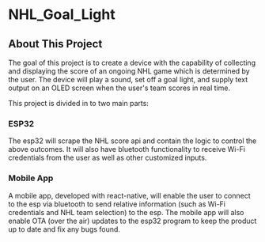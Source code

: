 # NHL_Goal_Light

## About This Project

The goal of this project is to create a device with the capability of collecting and displaying the score of an ongoing NHL game which is determined by the user. The device will play a sound, set off a goal light, and supply text output on an OLED screen when the user's team scores in real time.

This project is divided in to two main parts:

### ESP32

The esp32 will scrape the NHL score api and contain the logic to control the above outcomes. It will also have bluetooth functionality to receive Wi-Fi credentials from the user as well as other customized inputs.

### Mobile App

A mobile app, developed with react-native, will enable the user to connect to the esp via bluetooth to send relative information (such as Wi-Fi credentials and NHL team selection) to the esp. The mobile app will also enable OTA (over the air) updates to the esp32 program to keep the product up to date and fix any bugs found.